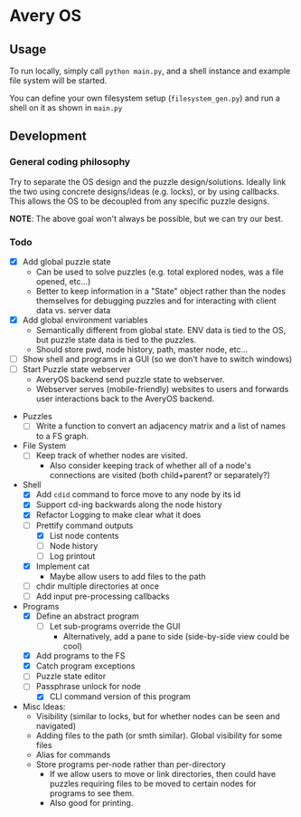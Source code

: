 # Avery OS

## Usage

To run locally, simply call `python main.py`, and a shell instance and example
file system will be started.

You can define your own filesystem setup (`filesystem_gen.py`) and run a shell 
on it as shown in `main.py`

## Development

### General coding philosophy

Try to separate the OS design and the puzzle design/solutions. Ideally link
the two using concrete designs/ideas (e.g. locks), or by using callbacks. This
allows the OS to be decoupled from any specific puzzle designs.

**NOTE**: The above goal won't always be possible, but we can try our best.

### Todo

- [x] Add global puzzle state
  - Can be used to solve puzzles (e.g. total explored nodes, was a file opened, etc...)
  - Better to keep information in a "State" object rather than the nodes themselves for 
    debugging puzzles and for interacting with client data vs. server data
- [x] Add global environment variables
  - Semantically different from global state. ENV data is tied to the OS, but 
    puzzle state data is tied to the puzzles.
  - Should store pwd, node history, path, master node, etc...
- [ ] Show shell and programs in a GUI (so we don't have to switch windows)
- [ ] Start Puzzle state webserver
  - AveryOS backend send puzzle state to webserver.
  - Webserver serves (mobile-friendly) websites to users and forwards user interactions
    back to the AveryOS backend.
- Puzzles
  - [ ] Write a function to convert an adjacency matrix and a list of names to a
        FS graph.
- File System
  - [ ] Keep track of whether nodes are visited.
    - Also consider keeping track of whether all of a node's connections are
      visited (both child+parent? or separately?)
- Shell
  - [x] Add `cdid` command to force move to any node by its id
  - [x] Support cd-ing backwards along the node history
  - [x] Refactor Logging to make clear what it does
  - [ ] Prettify command outputs
    - [x] List node contents
    - [ ] Node history
    - [ ] Log printout
  - [x] Implement cat
    - Maybe allow users to add files to the path
  - [ ] chdir multiple directories at once
  - [ ] Add input pre-processing callbacks
- Programs
  - [x] Define an abstract program
    - [ ] Let sub-programs override the GUI
      - Alternatively, add a pane to side (side-by-side view could be cool)
  - [x] Add programs to the FS
  - [x] Catch program exceptions
  - [ ] Puzzle state editor
  - [ ] Passphrase unlock for node
    - [x] CLI command version of this program

- Misc Ideas:
  - Visibility (similar to locks, but for whether nodes can be seen and navigated)
  - Adding files to the path (or smth similar). Global visibility for some files
  - Alias for commands
  - Store programs per-node rather than per-directory
    - If we allow users to move or link directories, then could have puzzles
      requiring files to be moved to certain nodes for programs to see them.
    - Also good for printing.
